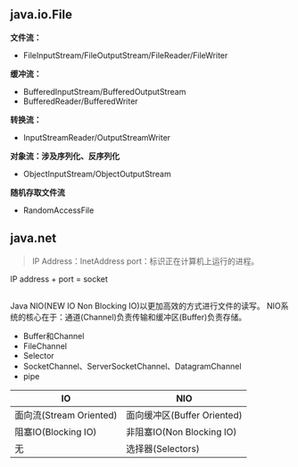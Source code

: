 ## java.io.File
**文件流：**
- FileInputStream/FileOutputStream/FileReader/FileWriter

**缓冲流：**
- BufferedInputStream/BufferedOutputStream
- BufferedReader/BufferedWriter

**转换流：**
- InputStreamReader/OutputStreamWriter

**对象流：涉及序列化、反序列化**
- ObjectInputStream/ObjectOutputStream

**随机存取文件流**
- RandomAccessFile


## java.net
> IP Address：InetAddress
> port：标识正在计算机上运行的进程。

IP address + port = socket

## 
Java NIO(NEW IO Non Blocking IO)以更加高效的方式进行文件的读写。
NIO系统的核心在于：通道(Channel)负责传输和缓冲区(Buffer)负责存储。
- Buffer和Channel
- FileChannel
- Selector
- SocketChannel、ServerSocketChannel、DatagramChannel
- pipe

IO | NIO|
----|----|
面向流(Stream Oriented) |面向缓冲区(Buffer Oriented) |
阻塞IO(Blocking IO) | 非阻塞IO(Non Blocking IO) |
无  |  选择器(Selectors)